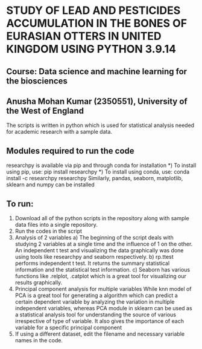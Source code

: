 # STUDY OF LEAD AND PESTICIDES ACCUMULATION IN THE BONES OF EURASIAN OTTERS IN UNITED KINGDOM USING PYTHON 3.9.14 #
## Course: Data science and machine learning for the biosciences
## Anusha Mohan Kumar (2350551), University of the West of England


The scripts is written in python which is used for statistical analysis needed for academic research with a sample data.

## Modules required to run the code ##

researchpy is available via pip and through conda for installation
       *) To install using pip,     use: pip install researchpy
       *) To install using conda,   use: conda install -c researchpy researchpy
Similarly, pandas, seaborn, matplotlib, sklearn and numpy can be installed

## To run: 
1. Download all of the python scripts in the repository along with sample data files into a single repository. 
2. Run the codes in the script 
3. Analysis of 2 variables 
      a) The beginning of the script deals with studying 2 variables at a single time and the influence of 1 on the other. An independent t test and visualizing the data graphically          was done using tools like researchpy and seaborn respectively. 
      b) rp.ttest performs independent t test. It returns the summary statistical information and the statistical test information. 
      c) Seaborn has various functions like .relplot, .catplot which is a great tool for visualizing our results graphically.
4. Principal component analysis for multiple variables
   While knn model of PCA is a great tool for generating a algorithm which can predict a certain dependent variable by analyzing the variation in multiple independent variables,   whereas PCA module in sklearn can be used as a statistical analysis tool for understanding the source of various irrespective of type of variable. It also gives the importance of each variable for a specific principal component
5. If using a different dataset, edit the filename and necessary variable names in the code. 













 































 






 















